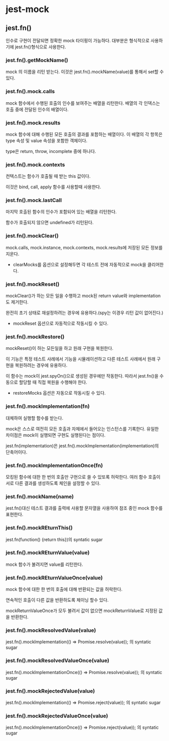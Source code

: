 # jest-mock

## jest.fn()

인수로 구현이 전달되면 정확한 mock 타이핑이 가능하다. 대부분은 형식적으로 사용하기에 jest.fn()형식으로 사용한다.

### jest.fn().getMockName()

mock 의 이름을 리턴 받는다. 이것은 jest.fn().mockName(value)를 통해서 set할 수 있다.

### jest.fn().mock.calls

mock 함수에서 수행된 호출의 인수를 보여주는 배열을 리턴한다. 배열의 각 인덱스는 호출 중에 전달된 인수의 배열이다.

### jest.fn().mock.results

mock 함수에 대해 수행된 모든 호출의 결과를 포함하는 배열이다. 이 배열의 각 항목은 type 속성 및 value 속성을 포함한 객체이다.

type은 return, throw, incomplete 중에 하나다.

### jest.fn().mock.contexts

컨텍스트는 함수가 호출될 때 받는 this 값이다. 

이것은 bind, call, apply 함수를 사용할때 사용한다.

### jest.fn().mock.lastCall

마지막 호출된 함수의 인수가 포함되어 있는 배열을 리턴한다.

함수가 호출되지 않으면 undefined가 리턴된다.

### jest.fn().mockClear()

mock.calls, mock.instance, mock.contexts, mock.results에 저장된 모든 정보를 지운다.

- clearMocks를 옵션으로 설정해두면 각 테스트 전에 자동적으로 mock을 클리어한다.

### jest.fn().mockReset()

mockClear()가 하는 모든 일을 수행하고 mock된 return value와 implementation도 제거한다.

완전히 초기 상태로 재설정하려는 경우에 유용하다.(spy는 이경우 리턴 값이 없어진다.)

- mockReset 옵션으로 자동적으로 작동시킬 수 있다.

### jest.fn().mockRestore()

mockReset()이 하는 모든일을 하고 원래 구현을 복원한다.

이 기능은 특정 테스트 사례에서 기능을 시뮬레이션하고 다른 테스트 사례에서 원래 구현을 복원하려는 경우에 유용하다.

이 함수는 mock이 jest.spyOn()으로 생성된 경우에만 작동한다. 따라서 jest.fn()을 수동으로 할당할 때 직접 복원을 수행해야 한다.

- restoreMocks 옵션은 자동으로 작동시킬 수 있다.

### jest.fn().mockImplementation(fn)

대체하여 실행할 함수를 받는다. 

mock은 스스로 여전히 모든 호출과 자체에서 들어오는 인스턴스를 기록한다. 유일한 차이점은 mock이 실행되면 구현도 실행된다는 점이다.

jest.fn(implementation)은 jest.fn().mockImplementation(implementation)의 단축어이다.

### jest.fn().mockImplementationOnce(fn)

모킹된 함수에 대한 한 번의 호출만 구현으로 쓸 수 있또록 허락한다. 여러 함수 호출이 서로 다른 결과를 생성하도록 체인을 설정할 수 있다.

### jest.fn().mockName(name)

jest.fn()대신 테스트 결과를 출력에 사용할 문자열을 사용하여 참조 중인 mock 함수를 표현한다.

### jest.fn().mockREturnThis()

jest.fn(function() {return this})의 syntatic sugar

### jest.fn().mockREturnValue(value)

mock 함수가 불려지면 value를 리턴한다.

### jest.fn().mockREturnValueOnce(value)

mock 함수에 대한 한 번의 호출에 대해 반환되는 값을 허락한다.

연속적인 호출이 다른 값을 반환하도록 체이닝 할수 있다.

mockReturnValueOnce가 모두 불려서 값이 없으면 mockReturnValue로 지정된 값을 반환한다.

### jest.fn().mockResolvedValue(value)

jest.fn().mockImplementation(() => Promise.resolve(value)); 의 syntatic sugar

### jest.fn().mockResolvedValueOnce(value)

jest.fn().mockImplementationOnce(() => Promise.resolve(value)); 의 syntatic sugar

### jest.fn().mockRejectedValue(value)

jest.fn().mockImplementation(() => Promise.reject(value)); 의 syntatic sugar

### jest.fn().mockRejectedValueOnce(value)

jest.fn().mockImplementationOnce(() => Promise.reject(value)); 의 syntatic sugar